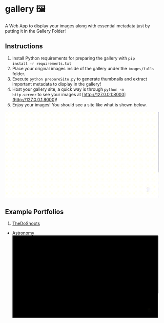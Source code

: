 # gallery 🖼️
A Web App to display your images along with essential metadata just by putting it in the Gallery Folder! 

## Instructions 
1. Install Python requirements for preparing the gallery with <code>pip install -r requirements.txt</code>
2. Place your original images inside of the gallery under the <code>images/fulls</code> folder.
3. Execute <code>python prepareSite.py</code> to generate thumbnails and extract important metadata to display in the gallery!
4. Host your gallery site, a quick way is through <code>python -m http.server</code> to see your images at [http://127.0.0.1:8000](http://127.0.0.1:8000)!
5. Enjoy your images! You should see a site like what is shown below.

![](./example.gif)

## Example Portfolios
1. [TheDoShoots](https://timothydo.me/photography)
- [Astronomy](https://timothydo.me/astronomy/photography)
![](./astro.gif)



